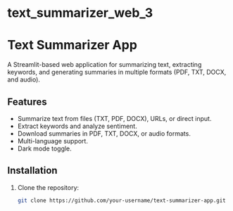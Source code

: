 # text_summarizer_web_3
# Text Summarizer App

A Streamlit-based web application for summarizing text, extracting keywords, and generating summaries in multiple formats (PDF, TXT, DOCX, and audio).

## Features
- Summarize text from files (TXT, PDF, DOCX), URLs, or direct input.
- Extract keywords and analyze sentiment.
- Download summaries in PDF, TXT, DOCX, or audio formats.
- Multi-language support.
- Dark mode toggle.

## Installation
1. Clone the repository:
   ```bash
   git clone https://github.com/your-username/text-summarizer-app.git
